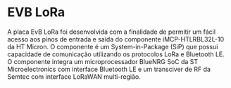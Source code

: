 # EVB LoRa

A placa EvB LoRa foi desenvolvida com a finalidade de permitir um fácil acesso aos pinos de entrada e
saída do componente iMCP-HTLRBL32L-10 da HT Micron. O componente é um System-in-Package (SiP)
que possui capacidade de comunicação utilizando os protocolos LoRa e Bluetooth LE. O componente
integra um microprocessador BlueNRG SoC da ST Microelectronics com interface Bluetooth LE e um
transciver de RF da Semtec com interface LoRaWAN multi-região.
